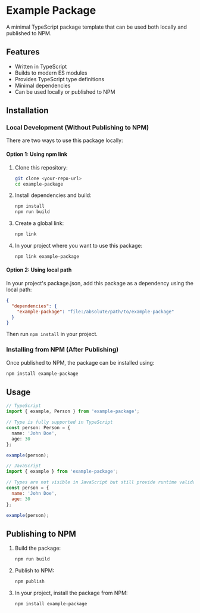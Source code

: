# Example Package

A minimal TypeScript package template that can be used both locally and published to NPM.

## Features

- Written in TypeScript
- Builds to modern ES modules
- Provides TypeScript type definitions
- Minimal dependencies
- Can be used locally or published to NPM

## Installation

### Local Development (Without Publishing to NPM)

There are two ways to use this package locally:

#### Option 1: Using npm link

1. Clone this repository:

   ```bash
   git clone <your-repo-url>
   cd example-package
   ```

2. Install dependencies and build:

   ```bash
   npm install
   npm run build
   ```

3. Create a global link:

   ```bash
   npm link
   ```

4. In your project where you want to use this package:

   ```bash
   npm link example-package
   ```

#### Option 2: Using local path

In your project's package.json, add this package as a dependency using the local path:

```json
{
  "dependencies": {
    "example-package": "file:/absolute/path/to/example-package"
  }
}
```

Then run `npm install` in your project.

### Installing from NPM (After Publishing)

Once published to NPM, the package can be installed using:

```bash
npm install example-package
```

## Usage

```typescript
// TypeScript
import { example, Person } from 'example-package';

// Type is fully supported in TypeScript
const person: Person = {
  name: 'John Doe',
  age: 30
};

example(person);
```

```javascript
// JavaScript
import { example } from 'example-package';

// Types are not visible in JavaScript but still provide runtime validation
const person = {
  name: 'John Doe',
  age: 30
};

example(person);
```

## Publishing to NPM

1. Build the package:

   ```bash
   npm run build
   ```

2. Publish to NPM:

   ```bash
   npm publish
   ```

3. In your project, install the package from NPM:

   ```bash
   npm install example-package
   ```

